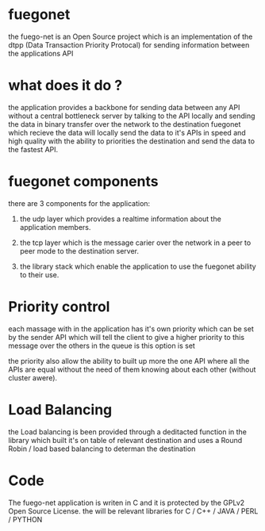fuegonet
========

the fuego-net is an Open Source project which is an implementation
of the dtpp (Data Transaction Priority Protocal) for sending
information between the applications API

what does it do ?
=================

the application provides a backbone for sending data between any
API without a central bottleneck server by talking to the API 
locally and sending the data in binary transfer over the network
to the destination fuegonet which recieve the data will locally 
send the data to it's APIs in speed and high quality with the 
ability to priorities the destination and send the data to the 
fastest API. 

fuegonet components 
===================

there are 3 components for the application:

1) the udp layer which provides a realtime information about the 
   application members.

2) the tcp layer which is the message carier over the network in
   a peer to peer mode to the destination server.

3) the library stack which enable the application to use the 
   fuegonet ability to their use.

Priority control
================

each massage with in the application has it's own priority which
can be set by the sender API which will tell the client to give a
higher priority to this message over the others in the queue is
this option is set

the priority also allow the ability to built up more the one API 
where all the APIs are equal without the need of them knowing 
about each other (without cluster awere).

Load Balancing
==============

the Load balancing is been provided through a deditacted function
in the library which built it's on table of relevant destination
and uses a Round Robin / load based balancing to determan the 
destination

Code
====

The fuego-net application is writen in C and it is protected by
the GPLv2 Open Source License.
the will be relevant libraries for C / C++ / JAVA / PERL / PYTHON



